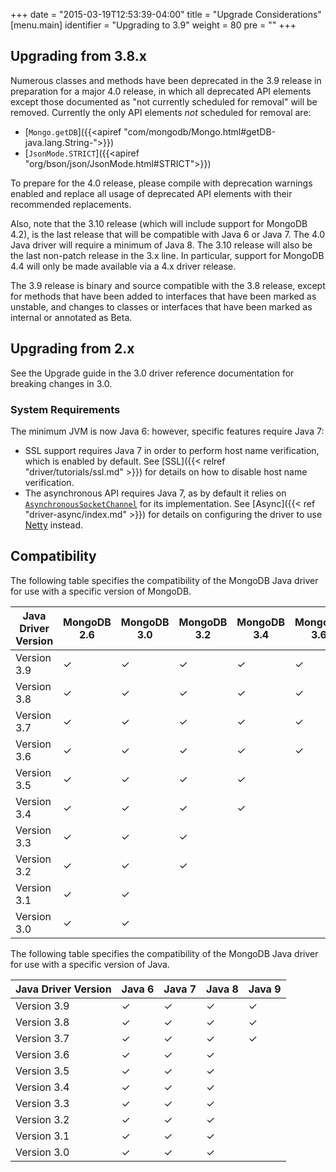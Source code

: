 +++
date = "2015-03-19T12:53:39-04:00"
title = "Upgrade Considerations"
[menu.main]
  identifier = "Upgrading to 3.9"
  weight = 80
  pre = "<i class='fa fa-level-up'></i>"
+++

## Upgrading from 3.8.x

Numerous classes and methods have been deprecated in the 3.9 release in preparation for a major 4.0 release, in which all deprecated
API elements except those documented as "not currently scheduled for removal" will be removed. Currently the only API elements _not_ 
scheduled for removal are:

* [`Mongo.getDB`]({{<apiref "com/mongodb/Mongo.html#getDB-java.lang.String-">}})
* [`JsonMode.STRICT`]({{<apiref "org/bson/json/JsonMode.html#STRICT">}}) 

To prepare for the 4.0 release, please compile with deprecation warnings enabled and replace all usage of deprecated API elements with their
recommended replacements.

Also, note that the 3.10 release (which will include support for MongoDB 4.2), is the last release that will be compatible with Java 6 or 
Java 7.  The 4.0 Java driver will require a minimum of Java 8. The 3.10 release will also be the last non-patch release in the 3.x line. 
In particular, support for MongoDB 4.4 will only be made available via a 4.x driver release.

The 3.9 release is binary and source compatible with the 3.8 release, except for methods that have been added to interfaces that
have been marked as unstable, and changes to classes or interfaces that have been marked as internal or annotated as Beta.

## Upgrading from 2.x

See the Upgrade guide in the 3.0 driver reference documentation for breaking changes in 3.0.

### System Requirements

The minimum JVM is now Java 6: however, specific features require Java 7:

- SSL support requires Java 7 in order to perform host name verification, which is enabled by default.  See
[SSL]({{< relref "driver/tutorials/ssl.md" >}}) for details on how to disable host name verification.
- The asynchronous API requires Java 7, as by default it relies on
[`AsynchronousSocketChannel`](http://docs.oracle.com/javase/7/docs/api/java/nio/channels/AsynchronousSocketChannel.html) for
its implementation.  See [Async]({{< ref "driver-async/index.md" >}}) for details on configuring the driver to use [Netty](http://netty.io/) instead.

## Compatibility

The following table specifies the compatibility of the MongoDB Java driver for use with a specific version of MongoDB.

|Java Driver Version|MongoDB 2.6|MongoDB 3.0 |MongoDB 3.2|MongoDB 3.4|MongoDB 3.6|MongoDB 4.0|
|-------------------|-----------|------------|-----------|-----------|-----------|-----------|
|Version 3.9        |  ✓  |  ✓  |  ✓  |  ✓  |  ✓  |  ✓  |
|Version 3.8        |  ✓  |  ✓  |  ✓  |  ✓  |  ✓  |  ✓  |
|Version 3.7        |  ✓  |  ✓  |  ✓  |  ✓  |  ✓  |     |
|Version 3.6        |  ✓  |  ✓  |  ✓  |  ✓  |  ✓  |     |
|Version 3.5        |  ✓  |  ✓  |  ✓  |  ✓  |     |     |
|Version 3.4        |  ✓  |  ✓  |  ✓  |  ✓  |     |     |
|Version 3.3        |  ✓  |  ✓  |  ✓  |     |     |     |
|Version 3.2        |  ✓  |  ✓  |  ✓  |     |     |     |
|Version 3.1        |  ✓  |  ✓  |     |     |     |     |
|Version 3.0        |  ✓  |  ✓  |     |     |     |     |

The following table specifies the compatibility of the MongoDB Java driver for use with a specific version of Java.

|Java Driver Version| Java 6 | Java 7 | Java 8 | Java 9 |
|-------------------|--------|--------|--------|--------|
|Version 3.9        | ✓ | ✓ | ✓ | ✓ |
|Version 3.8        | ✓ | ✓ | ✓ | ✓ |
|Version 3.7        | ✓ | ✓ | ✓ | ✓ |
|Version 3.6        | ✓ | ✓ | ✓ |
|Version 3.5        | ✓ | ✓ | ✓ |
|Version 3.4        | ✓ | ✓ | ✓ |
|Version 3.3        | ✓ | ✓ | ✓ |
|Version 3.2        | ✓ | ✓ | ✓ |
|Version 3.1        | ✓ | ✓ | ✓ |
|Version 3.0        | ✓ | ✓ | ✓ |
